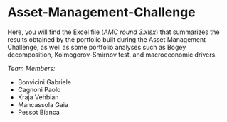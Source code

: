 # Asset-Management-Challenge

Here, you will find the Excel file (*AMC round 3.xlsx*) that summarizes the results obtained by the portfolio built during the Asset Management Challenge, as well as some portfolio analyses such as Bogey decomposition, Kolmogorov-Smirnov test, and macroeconomic drivers.



*Team Members:* 
- Bonvicini Gabriele
- Cagnoni Paolo
- Kraja Vehbian
- Mancassola Gaia
- Pessot Bianca
